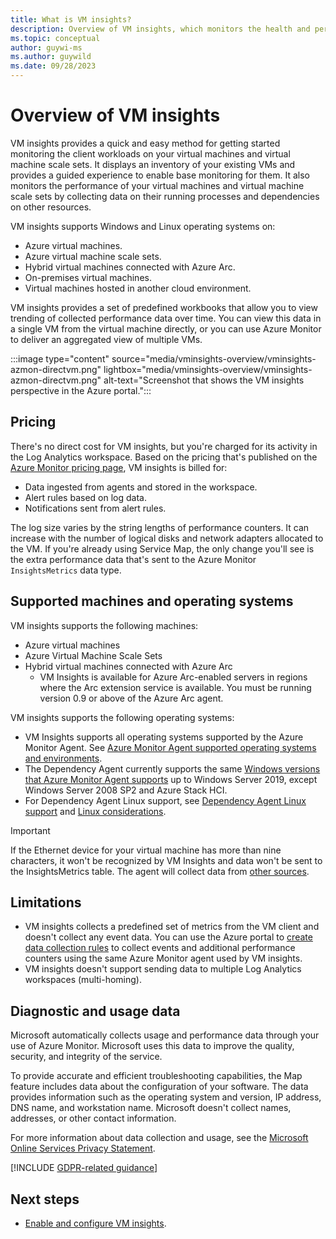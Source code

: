 ```yaml
---
title: What is VM insights?
description: Overview of VM insights, which monitors the health and performance of Azure VMs and automatically discovers and maps application components and their dependencies. 
ms.topic: conceptual
author: guywi-ms
ms.author: guywild
ms.date: 09/28/2023
---
```


# Overview of VM insights

VM insights provides a quick and easy method for getting started monitoring the client workloads on your virtual machines and virtual machine scale sets. It displays an inventory of your existing VMs and provides a guided experience to enable base monitoring for them. It also monitors the performance of your virtual machines and virtual machine scale sets by collecting data on their running processes and dependencies on other resources. 

VM insights supports Windows and Linux operating systems on:

- Azure virtual machines.
- Azure virtual machine scale sets.
- Hybrid virtual machines connected with Azure Arc.
- On-premises virtual machines.
- Virtual machines hosted in another cloud environment.

VM insights provides a set of predefined workbooks that allow you to view trending of collected performance data over time. You can view this data in a single VM from the virtual machine directly, or you can use Azure Monitor to deliver an aggregated view of multiple VMs.

:::image type="content" source="media/vminsights-overview/vminsights-azmon-directvm.png" lightbox="media/vminsights-overview/vminsights-azmon-directvm.png" alt-text="Screenshot that shows the VM insights perspective in the Azure portal.":::


## Pricing

There's no direct cost for VM insights, but you're charged for its activity in the Log Analytics workspace. Based on the pricing that's published on the [Azure Monitor pricing page](https://azure.microsoft.com/pricing/details/monitor/), VM insights is billed for:

- Data ingested from agents and stored in the workspace.
- Alert rules based on log data.
- Notifications sent from alert rules.

The log size varies by the string lengths of performance counters. It can increase with the number of logical disks and network adapters allocated to the VM. If you're already using Service Map, the only change you'll see is the extra performance data that's sent to the Azure Monitor `InsightsMetrics` data type.​

## Supported machines and operating systems

VM insights supports the following machines:

- Azure virtual machines
- Azure Virtual Machine Scale Sets
- Hybrid virtual machines connected with Azure Arc
  - VM Insights is available for Azure Arc-enabled servers in regions where the Arc extension service is available. You must be running version 0.9 or above of the Azure Arc agent.

VM insights supports the following operating systems:

- VM Insights supports all operating systems supported by the Azure Monitor Agent. See [Azure Monitor Agent supported operating systems and environments](../agents/azure-monitor-agent-supported-operating-systems.md).
- The Dependency Agent currently supports the same [Windows versions that Azure Monitor Agent supports](../agents/azure-monitor-agent-supported-operating-systems.md) up to Windows Server 2019, except Windows Server 2008 SP2 and Azure Stack HCI.
- For Dependency Agent Linux support, see [Dependency Agent Linux support](../vm/vminsights-dependency-agent-maintenance.md#dependency-agent-requirements) and [Linux considerations](./vminsights-dependency-agent-maintenance.md#linux-considerations).

> [!IMPORTANT]
> If the Ethernet device for your virtual machine has more than nine characters, it won't be recognized by VM Insights and data won't be sent to the InsightsMetrics table. The agent will collect data from [other sources](../agents/agent-data-sources.md).


## Limitations

- VM insights collects a predefined set of metrics from the VM client and doesn't collect any event data. You can use the Azure portal to [create data collection rules](../agents/azure-monitor-agent-data-collection.md) to collect events and additional performance counters using the same Azure Monitor agent used by VM insights.
- VM insights doesn't support sending data to multiple Log Analytics workspaces (multi-homing).

## Diagnostic and usage data

Microsoft automatically collects usage and performance data through your use of Azure Monitor. Microsoft uses this data to improve the quality, security, and integrity of the service.

To provide accurate and efficient troubleshooting capabilities, the Map feature includes data about the configuration of your software. The data provides information such as the operating system and version, IP address, DNS name, and workstation name. Microsoft doesn't collect names, addresses, or other contact information.

For more information about data collection and usage, see the [Microsoft Online Services Privacy Statement](https://go.microsoft.com/fwlink/?LinkId=512132).

[!INCLUDE [GDPR-related guidance](~/reusable-content/ce-skilling/azure/includes/gdpr-dsr-and-stp-note.md)]

## Next steps

- [Enable and configure VM insights](./vminsights-enable-overview.md).

